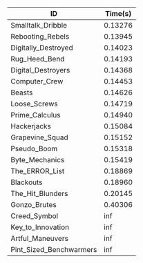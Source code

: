 |ID|Time(s)|
|-|-|
|Smalltalk_Dribble|0.13276|
|Rebooting_Rebels|0.13945|
|Digitally_Destroyed|0.14023|
|Rug_Heed_Bend|0.14193|
|Digital_Destroyers|0.14368|
|Computer_Crew|0.14453|
|Beasts|0.14626|
|Loose_Screws|0.14719|
|Prime_Calculus|0.14940|
|Hackerjacks|0.15084|
|Grapevine_Squad|0.15152|
|Pseudo_Boom|0.15318|
|Byte_Mechanics|0.15419|
|The_ERROR_List|0.18869|
|Blackouts|0.18960|
|The_Hit_Blunders|0.20145|
|Gonzo_Brutes|0.40306|
|Creed_Symbol|inf|
|Key_to_Innovation|inf|
|Artful_Maneuvers|inf|
|Pint_Sized_Benchwarmers|inf|
